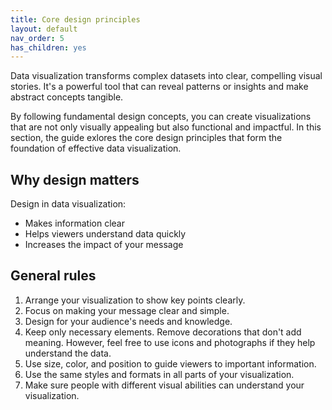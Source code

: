 ```yaml
---
title: Core design principles
layout: default
nav_order: 5
has_children: yes
---
```

Data visualization transforms complex datasets into clear, compelling visual stories. It's a powerful tool that can reveal patterns or insights and make abstract concepts tangible.

By following fundamental design concepts, you can create visualizations that are not only visually appealing but also functional and impactful. In this section, the guide exlores the core design principles that form the foundation of effective data visualization. 

## Why design matters

Design in data visualization:
- Makes information clear
- Helps viewers understand data quickly
- Increases the impact of your message

## General rules

1. Arrange your visualization to show key points clearly.
2. Focus on making your message clear and simple.
3. Design for your audience's needs and knowledge.
4. Keep only necessary elements. Remove decorations that don't add meaning. However, feel free to use icons and photographs if they help understand the data.
5. Use size, color, and position to guide viewers to important information.
6. Use the same styles and formats in all parts of your visualization.
7. Make sure people with different visual abilities can understand your visualization.

